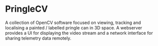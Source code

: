PringleCV
=============

A collection of OpenCV software focused on viewing, tracking and localising a painted / labelled pringle can in 3D space. A webserver provides a UI for displaying the video stream and a network interface for sharing telemetry data remotely.
